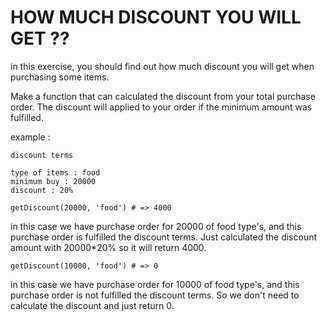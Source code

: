 # HOW MUCH DISCOUNT YOU WILL GET ??

in this exercise, you should find out how much discount you will get when purchasing some items.

Make a function that can calculated the discount from your total purchase order. The discount will applied to your order if the minimum amount was fulfilled.

example :

```
discount terms

type of items : food
minimum buy : 20000
discount : 20%
```

```
getDiscount(20000, 'food') # => 4000
```

in this case we have purchase order for 20000 of food type's, and this purchase order is fulfilled the discount terms. Just calculated the discount amount with 20000\*20% so it will return 4000.

```
getDiscount(10000, 'food') # => 0
```

in this case we have purchase order for 10000 of food type's, and this purchase order is not fulfilled the discount terms. So we don't need to calculate the discount and just return 0.
